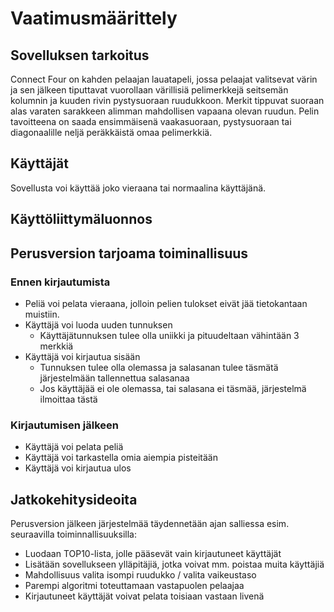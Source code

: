 # Vaatimusmäärittely

## Sovelluksen tarkoitus

Connect Four on kahden pelaajan lauatapeli, jossa pelaajat valitsevat värin ja sen jälkeen tiputtavat vuorollaan värillisiä pelimerkkejä 
seitsemän kolumnin ja kuuden rivin pystysuoraan ruudukkoon. Merkit tippuvat suoraan alas varaten sarakkeen alimman mahdollisen vapaana olevan ruudun.
Pelin tavoitteena on saada ensimmäisenä vaakasuoraan, pystysuoraan tai diagonaalille neljä peräkkäistä omaa pelimerkkiä.

## Käyttäjät
Sovellusta voi käyttää joko vieraana tai normaalina käyttäjänä.

## Käyttöliittymäluonnos

## Perusversion tarjoama toiminallisuus

### Ennen kirjautumista

- Peliä voi pelata vieraana, jolloin pelien tulokset eivät jää tietokantaan muistiin.
- Käyttäjä voi luoda uuden tunnuksen
  - Käyttäjätunnuksen tulee olla uniikki ja pituudeltaan vähintään 3 merkkiä
- Käyttäjä voi kirjautua sisään
  - Tunnuksen tulee olla olemassa ja salasanan tulee täsmätä järjestelmään tallennettua salasanaa
  - Jos käyttäjää ei ole olemassa, tai salasana ei täsmää, järjestelmä ilmoittaa tästä

### Kirjautumisen jälkeen

- Käyttäjä voi pelata peliä
- Käyttäjä voi tarkastella omia aiempia pisteitään
- Käyttäjä voi kirjautua ulos

## Jatkokehitysideoita

Perusversion jälkeen järjestelmää täydennetään ajan salliessa esim. seuraavilla toiminnallisuuksilla:

- Luodaan TOP10-lista, jolle pääsevät vain kirjautuneet käyttäjät
- Lisätään sovellukseen ylläpitäjiä, jotka voivat mm. poistaa muita käyttäjiä
- Mahdollisuus valita isompi ruudukko / valita vaikeustaso
- Parempi algoritmi toteuttamaan vastapuolen pelaajaa
- Kirjautuneet käyttäjät voivat pelata toisiaan vastaan livenä
